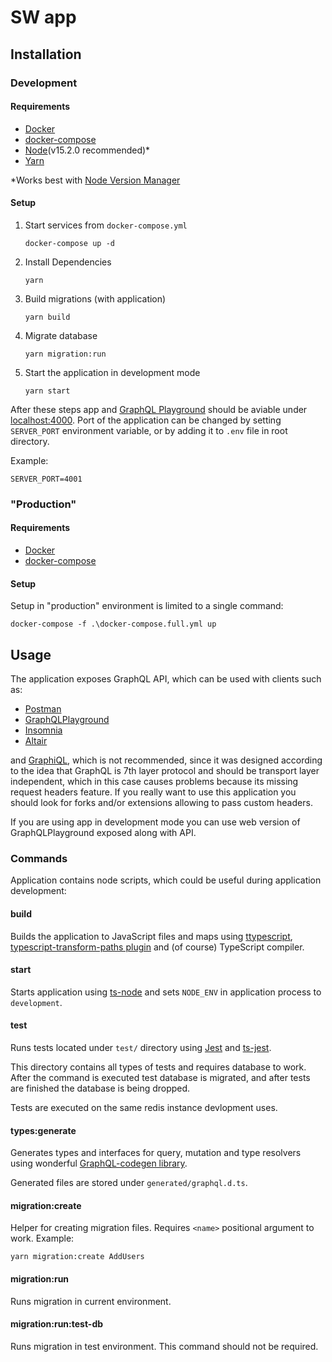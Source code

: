 # SW app

## Installation

### Development

#### Requirements

- [Docker](https://docs.docker.com/get-docker/)
- [docker-compose](https://docs.docker.com/compose/install/)
- [Node](https://nodejs.org/en/download/current/)(v15.2.0 recommended)*
- [Yarn](https://classic.yarnpkg.com/en/docs/install/)

*Works best with [Node Version Manager](https://github.com/nvm-sh/nvm)

#### Setup

1. Start services from `docker-compose.yml`

    ```shell
    docker-compose up -d
    ```

2. Install Dependencies

    ```shell
    yarn
    ```

3. Build migrations (with application)

   ```shell
   yarn build
   ```

4. Migrate database

   ```shell
   yarn migration:run
   ```

5. Start the application in development mode

   ```shell
   yarn start
   ```

After these steps app and [GraphQL Playground](https://github.com/graphql/graphql-playground)
should be aviable under [localhost:4000](http://localhost:4000).
Port of the application can be changed by setting `SERVER_PORT` environment variable,
or by adding it to `.env` file in root directory.

Example:

```plaintext
SERVER_PORT=4001
```

### "Production"

#### Requirements

- [Docker](https://docs.docker.com/get-docker/)
- [docker-compose](https://docs.docker.com/compose/install/)

#### Setup

Setup in "production" environment is limited to a single command:

```shell
docker-compose -f .\docker-compose.full.yml up
```

## Usage

The application exposes GraphQL API, which can be used with
clients such as:

- [Postman](https://www.postman.com/)
- [GraphQLPlayground](https://github.com/graphql/graphql-playground)
- [Insomnia](https://insomnia.rest/graphql/)
- [Altair](https://altair.sirmuel.design/)

and [GraphiQL](https://github.com/graphql/graphiql), which is not
recommended, since it was designed according to the idea that
GraphQL is 7th layer protocol and should be transport layer independent,
which in this case causes problems because its missing request headers
feature. If you really want to use this application you should look
for forks and/or extensions allowing to pass custom headers.

If you are using app in development mode you can use web version
of GraphQLPlayground exposed along with API.

### Commands

Application contains node scripts, which could be useful during application
development:

#### build

Builds the application to JavaScript files and maps using [ttypescript](https://github.com/cevek/ttypescript),
[typescript-transform-paths plugin](https://github.com/LeDDGroup/typescript-transform-paths)
and (of course) TypeScript compiler.

#### start

Starts application using [ts-node](https://www.npmjs.com/package/ts-node) and
sets `NODE_ENV` in application process to `development`.

#### test

Runs tests located under `test/` directory using [Jest](https://jestjs.io/) and
[ts-jest](https://github.com/kulshekhar/ts-jest).

This directory contains all types of tests and requires database to work.
After the command is executed test database is migrated, and after tests
are finished the database is being dropped.

Tests are executed on the same redis instance devlopment uses.

#### types:generate

Generates types and interfaces for query, mutation and type resolvers using
wonderful [GraphQL-codegen library](https://graphql-code-generator.com/).

Generated files are stored under `generated/graphql.d.ts`.

#### migration:create

Helper for creating migration files. Requires `<name>` positional argument to work.
Example:

```shell
yarn migration:create AddUsers
```

#### migration:run

Runs migration in current environment.

#### migration:run:test-db

Runs migration in test environment. This command should not be required.
